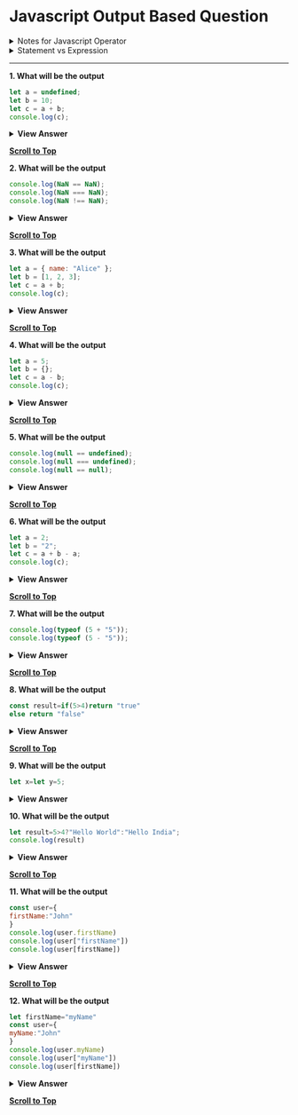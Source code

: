 # Javascript Output Based Question

<details>
 <summary>Notes for Javascript Operator </summary>
 <ul>
  
  **<li>if undefined tries to convert itself into number then it will converted into NaN(Not a number).</li>**
  **<li>If we do comparison of NaN with anyone then we will get false everytime.(EVEN IF WE DO COMPARISON OF NAN WITH NAN , WE WILL GET FALSE )</li>**
  **<li>if any of operand is object or array then they will be converted into primitive(number or string)</li>**  
 **<li> arithmetic + operator </li>**
 
<ul>
  <li>if any of the operand is string then the + operator will concatenate both the operands.</li>
  <li>else the addition will be done and for this the operand will be first converted into numbers and then addition will take place.</li>
</ul>

**<li>arithmetic - operator</li>**
<ul>
  <li>In JavaScript, when the subtraction operator - is used, the operands are converted to numbers before performing the subtraction</li>
</ul>

**<li>Comparison > operator or Comparions < operator</li>**

<ul>
  <li> For > operator Both the operands will be converted into numbers in this case and then comparison of greater than or less than will take plac</li>
</ul>

**<li>Comparison == operator</li>**

<ul>
  <li>The == operator tries to make both the operands of same type if they are not of same type  i.e number type and then do compaison.</li>
  <li>But null and undefined are two operands which will never be converted into numbers in == operator.</li>
  <li>null==null , null==undefined , undefined == undefined (These are the true cases for null and undefined)</li>
</ul>

**<li>Comparison === operator</li>**

<ul>
  <li>It does not do any type conversion and only give true if both the data type and value of operands is same.</li>
  <li>And there is no special case for null and undefined but it was there in == operator.</li>
  <li>/null === null(true) undefined === undefined(true) null === undefined(false)</li>
</ul>
</ul>
</details>

<details>
 <summary>Statement vs Expression</summary>
 <ul>
  <li>Expression:-We can store the result of Expression in a variable.example:-Ternary operator,Function Expression,Function Calling,Operator based expressions ,Array forEach Loop.</li>
  <li>Statement:-We can not store the result of Statement in a variable and if we try to do this we will get Error.examples:-IfElse statement,for loop,Switch,Vairable Declaration.</li>
 </ul>
</details>
 

---
**1. What will be the output**
```js
let a = undefined;
let b = 10;
let c = a + b;
console.log(c);
```

<details>
<summary><b>View Answer</b></summary>
<ul>	
<li><b>Output</b> : NaN</li>
<li><b>Reason</b> : The output is NaN because adding undefined and 10 results in NaN</li>
</ul>
</details>

**[Scroll to Top](#Javascript-Output-Based-Question)**

**2. What will be the output**
```js
console.log(NaN == NaN);
console.log(NaN === NaN);
console.log(NaN !== NaN);
```

<details>
<summary><b>View Answer</b></summary>
<ul>	
<li><b>Output</b> : false,false,false</li>
<li><b>Reason</b> : All comparisons involving NaN return false.</li>
</ul>
</details>

**[Scroll to Top](#Javascript-Output-Based-Question)**

**3. What will be the output**
```js
let a = { name: "Alice" };
let b = [1, 2, 3];
let c = a + b;
console.log(c);
```

<details>
<summary><b>View Answer</b></summary>
<ul>	
<li><b>Output</b> : [object Object]1,2,3</li>
<li><b>Reason</b> : The object gets converted to "[object Object]", and the array gets converted to "1,2,3".</li>
</ul>
</details>

**[Scroll to Top](#Javascript-Output-Based-Question)**

**4. What will be the output**
```js
let a = 5;
let b = {};
let c = a - b;
console.log(c);
```

<details>
<summary><b>View Answer</b></summary>
<ul>	
<li><b>Output</b> : NaN</li>
<li><b>Reason</b> : The output is NaN because the object is converted to 0, resulting in 5 - 0, which is 5.</li>
</ul>
</details>

**[Scroll to Top](#Javascript-Output-Based-Question)**

**5. What will be the output**
```js
console.log(null == undefined);
console.log(null === undefined);
console.log(null == null);
```

<details>
<summary><b>View Answer</b></summary>
<ul>	
<li><b>Output</b> : true,false,true</li>
<li><b>Reason</b> : 
null == undefined is true because they are considered equal.
null === undefined is false because they are of different types.
null == null is true.
</li>
</ul>
</details>

**[Scroll to Top](#Javascript-Output-Based-Question)**

**6. What will be the output**
```js
let a = 2;
let b = "2";
let c = a + b - a;
console.log(c);
```

<details>
<summary><b>View Answer</b></summary>
<ul>	
<li><b>Output</b> : 20</li>
<li><b>Reason</b> : a + b becomes 2 + "2", resulting in "22" (string concatenation).
Then, "22" - a becomes "22" - 2, which coerces the string back to a number, yielding 20.
</li>
</ul>
</details>

**[Scroll to Top](#Javascript-Output-Based-Question)**

**7. What will be the output**
```js
console.log(typeof (5 + "5"));
console.log(typeof (5 - "5"));
```

<details>
<summary><b>View Answer</b></summary>
<ul>	
<li><b>Output</b> : string,number</li>
<li><b>Reason</b> :5 + "5" results in the string "55", so typeof is string.
5 - "5" coerces the string to a number, resulting in 0, so typeof is number.
</li>
</ul>
</details>

**[Scroll to Top](#Javascript-Output-Based-Question)**

**8. What will be the output**
```js
const result=if(5>4)return "true"
else return "false"
```

<details>
<summary><b>View Answer</b></summary>
<ul>	
<li><b>Output</b> : Syntax Error</li>
<li><b>Reason</b> If else is a statement and we cannot store the result of it in a variable and if we try to store its result we will get syntax error.
</li>
</ul>
</details>

**[Scroll to Top](#Javascript-Output-Based-Question)**

**9. What will be the output**
```js
let x=let y=5;
```

<details>
<summary><b>View Answer</b></summary>
<ul>	
<li><b>Output</b> : Syntax Error</li>
<li><b>Reason</b> Variable Declaration is a statement and we cannot store the result of it in a variable and if we try to store its result we will get syntax error.
</li>
</ul>
</details>

**10. What will be the output**
```js
let result=5>4?"Hello World":"Hello India";
console.log(result)
```

<details>
<summary><b>View Answer</b></summary>
<ul>	
<li><b>Output</b> : Hello World</li>
<li><b>Reason</b> Ternary operator is an expression and thus we can store the result of it in a variable and we wil get Hello World here as output.
</li>
</ul>
</details>

**[Scroll to Top](#Javascript-Output-Based-Question)**

**11. What will be the output**
```js
const user={
firstName:"John"
}
console.log(user.firstName)
console.log(user["firstName"])
console.log(user[firstName])
```

<details>
<summary><b>View Answer</b></summary>
<ul>	
<li><b>Output</b> : John,John,Reference Error</li>
<li><b>Reason</b> user[firstName] expression will look into the global scope for variable firstName and will not able to find any variable with name firstName and thus gives us error.
</li>
</ul>
</details>

**[Scroll to Top](#Javascript-Output-Based-Question)**

**12. What will be the output**
```js
let firstName="myName"
const user={
myName:"John"
}
console.log(user.myName)
console.log(user["myName"])
console.log(user[firstName])
```

<details>
<summary><b>View Answer</b></summary>
<ul>	
<li><b>Output</b> : John,John,John</li>
<li><b>Reason</b> user[firstName] expression will look into the global scope for variable firstName and will be succedd in finding variable with name firstName and thus replace the firstName variable with "myName" and then look into the user object for the key myName and then gives us its value.
</li>
</ul>
</details>

**[Scroll to Top](#Javascript-Output-Based-Question)**
